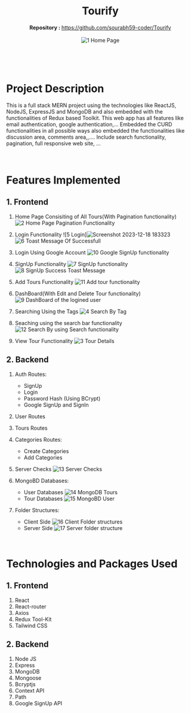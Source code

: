 
<div align="center">

# Tourify
   <b>Repository : </b> https://github.com/sourabh59-coder/Tourify<br><br>
   ![1  Home Page](https://user-images.githubusercontent.com/77907942/211846275-8c79ab71-9874-4224-89ee-963e84c18471.png)
   <br><br><br>
</div>
<br>


# Project Description

This is a full stack MERN project using the technologies like ReactJS, NodeJS, ExpressJS and MongoDB and also embedded with the functionalities of Redux based Toolkit.
This web app has all features like email authentication, google authentication,...
Embedded the CURD functionalities in all possible ways also embedded the functionalities like discussion area, comments area,,....
Include search functionality, pagination, full responsive web site, …
<br><br>
<br>

# Features Implemented

## 1. Frontend

1. Home Page Consisiting of All Tours(With Pagination functionality)
![2  Home Page Pagination Functionality](https://user-images.githubusercontent.com/77907942/211848465-0bf91ff9-2160-4370-8c39-117689bef5f9.png)

2. Login Functionality
![5  Login]![Screenshot 2023-12-18 183323](https://github.com/abhishek751982/Touropedia/assets/85792918/bd42f371-0397-4ae4-a52c-cf689428ea0f)
![6  Toast Message Of Successfull](https://user-images.githubusercontent.com/77907942/211848605-da586e78-e6f4-4f76-8d7e-22bf5aed28fe.png)

4. Login Using Google Account 
![10  Google SignUp functionality](https://user-images.githubusercontent.com/77907942/211848661-9d31b2bb-e03d-4bfb-8219-46f74d5ebcf4.png)

5. SignUp Functionality
![7  SignUp functionality](https://user-images.githubusercontent.com/77907942/211854416-0524f167-9fc8-4bd7-8b66-58f6faeeb297.png)
![8  SignUp Success Toast Message](https://user-images.githubusercontent.com/77907942/211854761-77613773-4c78-4f9f-b44b-d6cc0ae33855.png)

6. Add Tours Functionality
![11  Add tour functionality](https://user-images.githubusercontent.com/77907942/211848674-9f01d56d-adb8-4dd1-a4c9-9d1f6424291e.png)

7. DashBoard(With Edit and Delete Tour functionality)
![9  DashBoard of the logined user](https://user-images.githubusercontent.com/77907942/211848648-bb4751d5-0b85-433e-9a92-527e0c3b9ce3.png)

8. Searching Using the Tags
![4  Search By Tag](https://user-images.githubusercontent.com/77907942/211848565-6bd9cb4f-ff23-40c2-98a8-6c8f6e4b204b.png)

9. Seaching using the search bar functionality
![12  Search By using Search functionality](https://user-images.githubusercontent.com/77907942/211848734-9221362f-4f1c-4272-b53e-d30d7c8afad4.png)

10. View Tour Functionality
![3  Tour Details](https://user-images.githubusercontent.com/77907942/211848483-ccc2c216-393a-45ae-9ecd-b0ab223c8be8.png)

## 2. Backend

1. Auth Routes:
   - SignUp
   - Login
   - Password Hash (Using BCrypt)
   - Google SignUp and SignIn
   
2. User Routes

3. Tours Routes

3. Categories Routes:
   - Create Categories
   - Add Categories
   
4. Server Checks
![13  Server Checks](https://user-images.githubusercontent.com/77907942/211848770-19c765ad-46d7-4a9f-8068-0ef6dd960f0a.png)

5. MongoBD Databases:
   - User Databases
![14  MongoDB Tours](https://user-images.githubusercontent.com/77907942/211848780-ca9fce37-834e-48e9-97c4-7ffed1fafdfa.png)
   - Tour Databases
![15  MongoBD User](https://user-images.githubusercontent.com/77907942/211848801-1abdb407-0907-4608-8921-6948762f4f64.png)

6. Folder Structures:
   - Client Side
![16  Client Folder structures](https://user-images.githubusercontent.com/77907942/211848816-377cf82e-d0b1-4f44-a6ab-8ce6b92773f8.png)
   - Server Side
![17  Server folder structure](https://user-images.githubusercontent.com/77907942/211848824-cc75144e-220f-4f15-a988-4d21d5f532af.png)
<br/>

# Technologies and Packages Used

## 1. Frontend

1. React
2. React-router
3. Axios
4. Redux Tool-Kit
5. Tailwind CSS

## 2. Backend

1. Node JS
2. Express
3. MongoDB
4. Mongoose
5. Bcryptjs
6. Context API
7. Path
8. Google SignUp API
